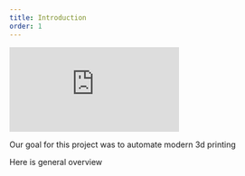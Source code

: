 ```yaml
---
title: Introduction
order: 1
---
```


<iframe class="video" src="https://www.youtube.com/embed/wzLv-UE1EsY" frameborder="0" gesture="media" allow="encrypted-media" allowfullscreen></iframe>

Our goal for this project was to automate modern 3d printing

Here is  general overview


